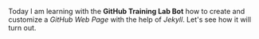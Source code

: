 Today I am learning with the **GitHub Training Lab Bot** how to create and customize a _GitHub Web Page_ with the help of _Jekyll_. 
Let's see how it will turn out.
